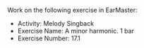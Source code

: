 Work on the following exercise in EarMaster:
- Activity: Melody Singback
- Exercise Name: A minor harmonic. 1 bar
- Exercise Number: 17.1
